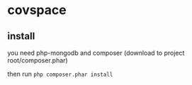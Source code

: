 # covspace

## install

you need php-mongodb and composer (download to project root/composer.phar)

then run
`php composer.phar install`
